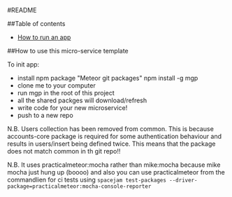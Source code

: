 #README

##Table of contents

* [How to run an app](#how-to-run-an-app)


##How to use this micro-service template

To init app:
 - install npm package "Meteor git packages" npm install -g mgp
 - clone me to your computer
 - run mgp in the root of this project
 - all the shared packges will download/refresh
 - write code for your new microservice!
 - push to a new repo

 N.B. Users collection has been removed from common. This is because accounts-core package is required for some authentication behaviour and results in users/insert being defined twice. This means that the package does not match common in th git repo!!

 N.B. It uses practicalmeteor:mocha rather than mike:mocha because mike mocha just hung up (boooo) and also you can use practicalmeteor from the commandlien for ci tests using ```spacejam test-packages --driver-package=practicalmeteor:mocha-console-reporter```